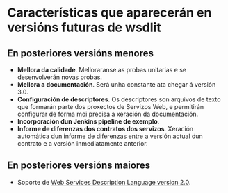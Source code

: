 <!--
  #%L
  wsdlit
  %%
  Copyright (C) 2021 - 2022 Axencia para a Modernización Tecnolóxica de Galicia (AMTEGA) - Xunta de Galicia
  %%
  This file is part of "wsdlit".
  
  "wsdlit" is free software: you can redistribute it and/or modify
  it under the terms of:
  European Union Public License, either Version 1.2 or – as soon
  they will be approved by the European Commission - subsequent versions of
  the EUPL;
  
  "wsdlit" is distributed in the hope that it will be useful,
  but WITHOUT ANY WARRANTY; without even the implied warranty of
  MERCHANTABILITY or FITNESS FOR A PARTICULAR PURPOSE. See the
  European Union Public License for more details.
  
  You may obtain a copy of tce European Union Public Licence at:
  http://joinup.ec.europa.eu/software/page/eupl/licence-eupl
  #L%
  -->

# Características que aparecerán en versións futuras de wsdlit

## En posteriores versións menores
* **Mellora da calidade**. Melloraranse as probas unitarias e se desenvolverán novas probas.
* **Mellora a documentación**.
  Será unha constante ata chegar á versión 3.0.
* **Configuración de descriptores**.
  Os descriptores son arquivos de texto que formarán parte dos proxectos de Servizos Web,
  e permitirán configurar de forma moi precisa a xeración da documentación.
* **Incorporación dun Jenkins pipeline de exemplo**.
* **Informe de diferenzas dos contratos dos servizos**.
  Xeración automática dun informe de diferenzas entre a versión actual dun contrato e a versión inmediatamente anterior.

## En posteriores versións maiores
* Soporte de [Web Services Description Language version 2.0](http://www.w3.org/TR/wsdl20-primer/).
